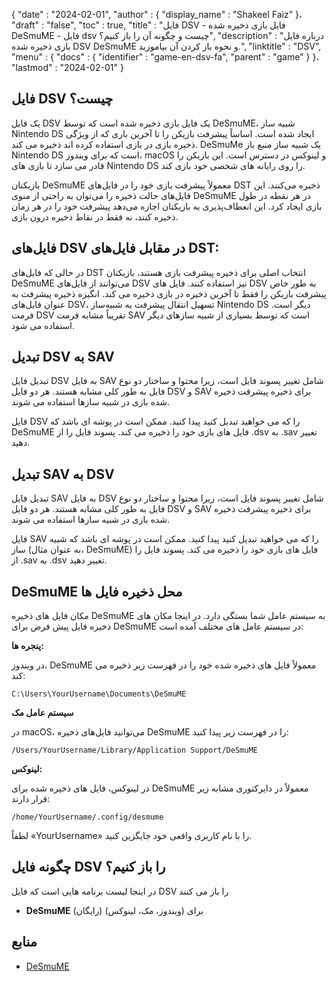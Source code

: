 {
  "date" : "2024-02-01",
  "author" : {
    "display_name" : "Shakeel Faiz"
}،
  "draft" : "false",
  "toc" : true,
  "title" : "فایل DSV - فایل بازی ذخیره شده DeSmuME - فایل dsv چیست و چگونه آن را باز کنیم؟",
  "description" : "درباره فایل بازی ذخیره شده DSV DeSmuME و نحوه باز کردن آن بیاموزید.",
  "linktitle" : "DSV",
  "menu" : {
    "docs" : {
      "identifier" : "game-en-dsv-fa",
      "parent" : "game"
}
}،
  "lastmod" : "2024-02-01"
}

## فایل DSV چیست؟

یک فایل DSV یک فایل بازی ذخیره شده است که توسط DeSmuME، شبیه ساز Nintendo DS ایجاد شده است. اساساً پیشرفت بازیکن را تا آخرین باری که از ویژگی ذخیره بازی در بازی استفاده کرده اند ذخیره می کند. DeSmuMe یک شبیه ساز منبع باز Nintendo DS است که برای ویندوز، macOS و لینوکس در دسترس است. این بازیکن را قادر می سازد تا بازی های Nintendo DS را روی رایانه های شخصی خود بازی کند.

بازیکنان DeSmuME معمولاً پیشرفت بازی خود را در فایل‌های DST ذخیره می‌کنند. این فایل‌های حالت ذخیره را می‌توان به راحتی از منوی DeSmuME در هر نقطه در طول بازی ایجاد کرد. این انعطاف‌پذیری به بازیکنان اجازه می‌دهد پیشرفت خود را در هر زمان ذخیره کنند، نه فقط در نقاط ذخیره درون بازی.

## فایل‌های DSV در مقابل فایل‌های DST:

در حالی که فایل‌های DST انتخاب اصلی برای ذخیره پیشرفت بازی هستند، بازیکنان DeSmuME می‌توانند از فایل‌های DSV نیز استفاده کنند. فایل های DSV به طور خاص پیشرفت بازیکن را فقط تا آخرین ذخیره در بازی ذخیره می کند. انگیزه ذخیره پیشرفت به عنوان فایل‌های DSV، تسهیل انتقال پیشرفت به شبیه‌ساز Nintendo DS دیگر است. فرمت DSV تقریباً مشابه فرمت SAV است که توسط بسیاری از شبیه سازهای دیگر استفاده می شود.

## تبدیل DSV به SAV

تبدیل فایل DSV به فایل SAV شامل تغییر پسوند فایل است، زیرا محتوا و ساختار دو نوع فایل به طور کلی مشابه هستند. هر دو فایل DSV و SAV برای ذخیره پیشرفت ذخیره شده بازی در شبیه سازها استفاده می شوند.

فایل DSV را که می خواهید تبدیل کنید پیدا کنید. ممکن است در پوشه ای باشد که DeSmuME فایل های بازی خود را ذخیره می کند. پسوند فایل را از .dsv به .sav تغییر دهید.

## تبدیل SAV به DSV

تبدیل فایل SAV به فایل DSV شامل تغییر پسوند فایل است، زیرا محتوا و ساختار دو نوع فایل به طور کلی مشابه هستند. هر دو فایل DSV و SAV برای ذخیره پیشرفت ذخیره شده بازی در شبیه سازها استفاده می شوند.

فایل SAV را که می خواهید تبدیل کنید پیدا کنید. ممکن است در پوشه ای باشد که شبیه ساز (به عنوان مثال، DeSmuME) فایل های بازی خود را ذخیره می کند. پسوند فایل را از .sav به .dsv تغییر دهید.

## DeSmuME محل ذخیره فایل ها

مکان فایل های ذخیره DeSmuME به سیستم عامل شما بستگی دارد. در اینجا مکان های ذخیره فایل پیش فرض برای DeSmuME در سیستم عامل های مختلف آمده است:

**پنجره ها:**

در ویندوز، DeSmuME معمولاً فایل های ذخیره شده خود را در فهرست زیر ذخیره می کند:

```
C:\Users\YourUsername\Documents\DeSmuME
```

**سیستم عامل مک**

در macOS، می‌توانید فایل‌های ذخیره DeSmuME را در فهرست زیر پیدا کنید:

```
/Users/YourUsername/Library/Application Support/DeSmuME
```

**لینوکس:**

در لینوکس، فایل های ذخیره شده برای DeSmuME معمولاً در دایرکتوری مشابه زیر قرار دارند:

```
/home/YourUsername/.config/desmume
```

لطفاً «YourUsername» را با نام کاربری واقعی خود جایگزین کنید.

## چگونه فایل DSV را باز کنیم؟

در اینجا لیست برنامه هایی است که فایل DSV را باز می کنند

- **DeSmuME** (رایگان) برای (ویندوز، مک، لینوکس)

## منابع
* [DeSmuME](http://desmume.org/)


